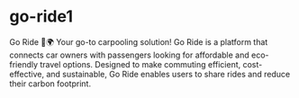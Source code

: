 # go-ride1
Go Ride 🚗🌍  Your go-to carpooling solution!  Go Ride is a platform that connects car owners with passengers looking for affordable and eco-friendly travel options. Designed to make commuting efficient, cost-effective, and sustainable, Go Ride enables users to share rides and reduce their carbon footprint.
